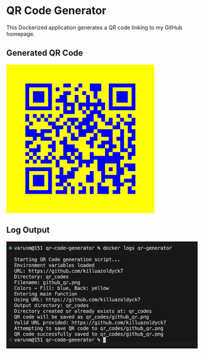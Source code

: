 # QR Code Generator
This Dockerized application generates a QR code linking to my GitHub homepage.

## Generated QR Code
![QR Code](qr_codes/github_qr.png)

## Log Output
![Log Output](log_output.png)
